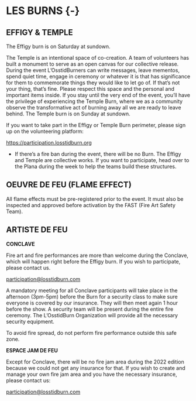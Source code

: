 # LES BURNS {-}

<h2><span>EFFIGY & TEMPLE</span></h2> 

The Effigy burn is on Saturday at sundown.

The Temple is an intentional space of co-creation. A team of volunteers has built a monument to serve as an open canvas for our collective release. During the event L’OsstidBurners can write messages, leave mementos, spend quiet time, engage in ceremony or whatever it is that has significance for them to commemorate things they would like to let go of. If that’s not your thing, that’s fine. Please respect this space and the personal and important items inside. If you stay until the very end of the event, you’ll have the privilege of experiencing the Temple Burn, where we as a community observe the transformative act of burning away all we are ready to leave behind. The Temple burn is on Sunday at sundown.

If you want to take part in the Effigy or Temple Burn perimeter, please sign up on the volunteering platform: 

https://participation.losstidburn.org

* If there’s a fire ban during the event, there will be no Burn. The Effigy and Temple are collective works. If you want to participate, head over to the Plana during the week to help the teams build these structures.


<h2><span> OEUVRE DE FEU (FLAME EFFECT) </h2></span>

All flame effects must be pre-registered prior to the event. It must also be inspected and approved before activation by the FAST (Fire Art Safety Team).

<h2><span> ARTISTE DE FEU </h2></span>


**CONCLAVE**  

Fire art and fire performances are more than welcome during the Conclave, which will happen right before the Effigy burn. If you wish to participate, please contact us.

participation@losstidburn.com

A mandatory meeting for all Conclave participants will take place in the afternoon (3pm-5pm) before the Burn for a security class to make sure everyone is covered by our insurance. They will then meet again 1 hour before the show. A security team will be present during the entire fire ceremony. The L’OsstidBurn Organization will provide all the necessary security equipment.

To avoid fire spread, do not perform fire performance outside this safe zone.

**ESPACE JAM DE FEU**

Except for Conclave, there will be no fire jam area during the 2022 edition because we could not get any insurance for that. If you wish to create and manage your own fire jam area and you have the necessary insurance, please contact us:

participation@losstidburn.com
